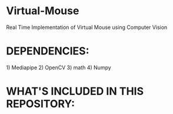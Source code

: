 # Virtual-Mouse
Real Time Implementation of Virtual Mouse using Computer Vision

<h1>DEPENDENCIES:</h1>
1) Mediapipe
2) OpenCV
3) math
4) Numpy

<h1>WHAT'S INCLUDED IN THIS REPOSITORY:</h1>
